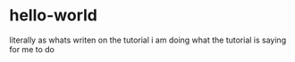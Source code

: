 # hello-world
literally as whats writen on the tutorial
i am doing what the tutorial is saying for me to do
